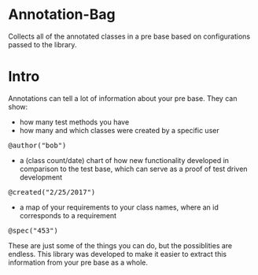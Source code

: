 # Annotation-Bag
Collects all of the annotated classes in a pre base based on configurations passed to the library.

# Intro
Annotations can tell a lot of information about your pre base. They can show:
- how many test methods you have
- how many and which classes were created by a specific user
<pre>
@author("bob")
</pre>
- a (class count/date) chart of how new functionality developed in comparison to the test base, which can serve as a proof of test driven development
<pre>
@created("2/25/2017")
</pre>
- a map of your requirements to your class names, where an id corresponds to a requirement
<pre>
@spec("453")
</pre>

These are just some of the things you can do, but the possiblities are endless.
This library was developed to make it easier to extract this information from your pre base as a whole.

